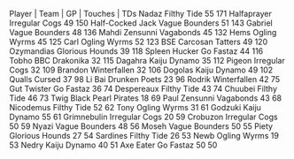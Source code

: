 Player | Team | GP | Touches | TDs
Nadaz	Filthy Tide	55	171
Halfaprayer	Irregular Cogs	49	150
Half-Cocked Jack	Vague Bounders	51	143
Gabriel	Vague Bounders	48	136
Mahdi	Zensunni Vagabonds	45	132
Hems	Ogling Wyrms	45	125
Carl	Ogling Wyrms	52	123
BSE	Carcosan Tatters	49	120
Ozymandias	Glorious Hounds	39	118
Spleen Hucker	Go Fastaz	44	116
Tobho	BBC Drakonika	32	115
Dagahra	Kaiju Dynamo	35	112
Pigeon	Irregular Cogs	32	109
Brandon	Winterfallen	32	106
Dogolas	Kaiju Dynamo	49	102
Qualls	Cursed	37	98
Li Bai	Drunken Poets	23	96
Rodrik	Winterfallen	42	75
Gut Twister	Go Fastaz	36	74
Despereaux	Filthy Tide	43	74
Chuubei	Filthy Tide	46	73
Twig	Black Pearl Pirates	18	69
Paul	Zensunni Vagabonds	43	68
Nicodemus	Filthy Tide	52	62
Tony	Ogling Wyrms	31	61
Godzuki	Kaiju Dynamo	55	61
Grimnebulin	Irregular Cogs	20	59
Crobuzon	Irregular Cogs	50	59
Nyazi	Vague Bounders	48	56
Moseh	Vague Bounders	50	55
Piety	Glorious Hounds	27	54
Sardines	Filthy Tide	26	53
Newb	Ogling Wyrms	19	53
Nedry	Kaiju Dynamo	40	51
Axe Eater	Go Fastaz	50	50